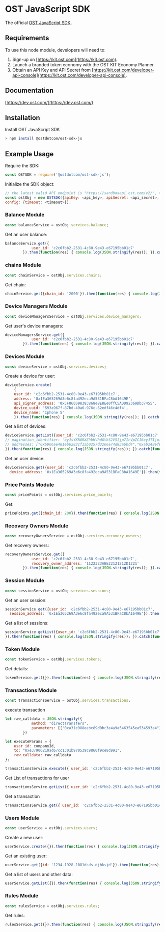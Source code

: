 # OST JavaScript SDK
The official [OST JavaScript SDK](https://dev.ost.com/).

## Requirements

To use this node module, developers will need to:
1. Sign-up on [https://kit.ost.com](https://kit.ost.com).
2. Launch a branded token economy with the OST KIT Economy Planner.
3. Obtain an API Key and API Secret from [https://kit.ost.com/developer-api-console](https://kit.ost.com/developer-api-console).

## Documentation

[https://dev.ost.com/](https://dev.ost.com/)

## Installation

Install OST JavaScript SDK

```bash
> npm install @ostdotcom/ost-sdk-js
```

## Example Usage

Require the SDK:

```node.js
const OSTSDK = require('@ostdotcom/ost-sdk-js');
```

Initialize the SDK object:

```node.js
// the latest valid API endpoint is "https://sandboxapi.ost.com/v2/", this may change in the future
const ostObj = new OSTSDK({apiKey: <api_key>, apiSecret: <api_secret>, apiEndpoint: <api_endpoint>,
config: {timeout: <timeout>});
```


### Balance Module 

```node.js
const balanceService = ostObj.services.balance;
```
Get an user balance:

```node.js
balanceService.get({
            user_id: 'c2c6fbb2-2531-4c80-9e43-e67195bb01c7'
        }).then(function(res) { console.log(JSON.stringify(res)); }).catch(function(err) { console.log(JSON.stringify(err)); });
```




### chains Module 

```node.js
const chainService = ostObj.services.chains;
```
Get chain:

```node.js
chainService.get({chain_id: '2000'}).then(function(res) { console.log(JSON.stringify(res)); }).catch(function(err) { console.log(JSON.stringify(err)); });
```


### Device Managers Module 

```node.js
const deviceManagersService = ostObj.services.device_managers;
```
Get user's device managers:

```node.js
deviceManagersService.get({
            user_id: 'c2c6fbb2-2531-4c80-9e43-e67195bb01c7'
        }).then(function(res) { console.log(JSON.stringify(res)); }).catch(function(err) { console.log(JSON.stringify(err)); });
```



### Devices Module 

```node.js
const deviceService = ostObj.services.devices;
```

Create a device for user:

```node.js
deviceService.create(
    {
    user_id: 'c2c6fbb2-2531-4c80-9e43-e67195bb01c7', 
    address: '0x1Ea365269A3e6c8fa492eca9A531BFaC8bA1649E',
    api_signer_address: '0x5F860598383868e8E8Ee0ffC5ADD92369Db37455',
    device_uuid: '593a967f-87bd-49a6-976c-52edf46c4df4',
    device_name: 'Iphone S'
    }).then(function(res) { console.log(JSON.stringify(res)); }).catch(function(err) { console.log(JSON.stringify(err)); });
```

Get a list of devices:

```node.js
deviceService.getList({user_id: 'c2c6fbb2-2531-4c80-9e43-e67195bb01c7',
// pagination_identifier: 'eyJsYXN0RXZhbHVhdGVkS2V5Ijp7InVpZCI6eyJTIjoiZDE5NGFhNzUtYWNkNS00ZjQwLWIzZmItZTczYTdjZjdjMGQ5In0sIndhIjp7IlMiOiIweDU4YjQxMDY0NzQ4OWI4ODYzNTliNThmZTIyMjYwZWIxOTYwN2IwZjYifX19',
// addresses: ["0x5906ae461eb6283cf15b0257d3206e74d83a6bd4","0xab248ef66ee49f80e75266595aa160c8c1abdd5a"] 
}).then(function(res) { console.log(JSON.stringify(res)); }).catch(function(err) { console.log(JSON.stringify(err)); });
```

Get an user device:

```node.js
deviceService.get({user_id: 'c2c6fbb2-2531-4c80-9e43-e67195bb01c7', 
  device_address: '0x1Ea365269A3e6c8fa492eca9A531BFaC8bA1649E'}).then(function(res) { console.log(JSON.stringify(res)); }).catch(function(err) { console.log(JSON.stringify(err)); });
```

### Price Points Module 

```node.js
const pricePoints = ostObj.services.price_points;
```
Get:

```node.js
pricePoints.get({chain_id: 200}).then(function(res) { console.log(JSON.stringify(res)); }).catch(function(err) { console.log(JSON.stringify(err)); });
```


### Recovery Owners Module 

```node.js
const recoveryOwnersService = ostObj.services.recovery_owners;
```
Get recovery owners:

```node.js
recoveryOwnersService.get({
            user_id: 'c2c6fbb2-2531-4c80-9e43-e67195bb01c7',
            recovery_owner_address: '1122323ABE22121212D1221'
        }).then(function(res) { console.log(JSON.stringify(res)); }).catch(function(err) { console.log(JSON.stringify(err)); });
```


### Session Module 

```node.js
const sessionService = ostObj.services.sessions;
```
Get an user session:

```node.js
sessionService.get({user_id: 'c2c6fbb2-2531-4c80-9e43-e67195bb01c7', 
  session_address: '0x1Ea365269A3e6c8fa492eca9A531BFaC8bA1649E'}).then(function(res) { console.log(JSON.stringify(res)); }).catch(function(err) { console.log(JSON.stringify(err)); });
```

Get a list of sessions:

```node.js
sessionService.getList({user_id: 'c2c6fbb2-2531-4c80-9e43-e67195bb01c7', 
}).then(function(res) { console.log(JSON.stringify(res)); }).catch(function(err) { console.log(JSON.stringify(err)); });
```



### Token Module 

```node.js
const tokenService = ostObj.services.tokens;
```

Get details:

```node.js
tokenService.get({}).then(function(res) { console.log(JSON.stringify(res)); }).catch(function(err) { console.log(JSON.stringify(err)); });
```


### Transactions Module 

```node.js
const transactionsService = ostObj.services.transactions;
```
 execute transaction

```node.js
let raw_calldata = JSON.stringify({
            method: "directTransfers", 
            parameters: [["0xa31e988eebc89d0bc3e4a9a5463545ea534593e4"],[5]]
        })

let executeParams = {
    user_id: companyId,
    to: "0xe37906219ad67cc1301b970539c9860f9ce8d991",
    raw_calldata: raw_calldata
};

transactionsService.execute({ user_id: 'c2c6fbb2-2531-4c80-9e43-e67195bb01c7' }).then(function(res) { console.log(JSON.stringify(res)); }).catch(function(err) { console.log(JSON.stringify(err)); });
```

Get List of transactions for user

```node.js
transactionsService.getList({ user_id: 'c2c6fbb2-2531-4c80-9e43-e67195bb01c7' }).then(function(res) { console.log(JSON.stringify(res)); }).catch(function(err) { console.log(JSON.stringify(err)); });
```

Get a transaction

```node.js
transactionsService.get({ user_id: 'c2c6fbb2-2531-4c80-9e43-e67195bb01c7', trasaction_id: '1212121AD21DSDA21A2' }).then(function(res) { console.log(JSON.stringify(res)); }).catch(function(err) { console.log(JSON.stringify(err)); });
```


### Users Module 

```node.js
const userService = ostObj.services.users;
```

Create a new user:

```node.js
userService.create({}).then(function(res) { console.log(JSON.stringify(res)); }).catch(function(err) { console.log(JSON.stringify(err)); });
```

Get an existing user:

```node.js
userService.get({id: '1234-1928-1081dsds-djhksjd'}).then(function(res) { console.log(JSON.stringify(res)); }).catch(function(err) { console.log(JSON.stringify(err)); });
```

Get a list of users and other data:

```node.js
userService.getList({}).then(function(res) { console.log(JSON.stringify(res)); }).catch(function(err) { console.log(JSON.stringify(err)); });
```


### Rules Module 

```node.js
const rulesService = ostObj.services.rules;
```
Get rules:

```node.js
rulesService.get({}).then(function(res) { console.log(JSON.stringify(res)); }).catch(function(err) { console.log(JSON.stringify(err)); });
```








